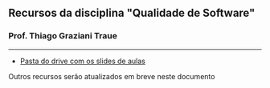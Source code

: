 ## Recursos da disciplina "Qualidade de Software"
### Prof. Thiago Graziani Traue
----

 - [Pasta do drive com os slides de aulas](https://drive.google.com/drive/folders/14PDaR40jl61ee_7lK4LCNW4YwVTL_Nvz?usp=sharing)


Outros recursos serão atualizados em breve neste documento
